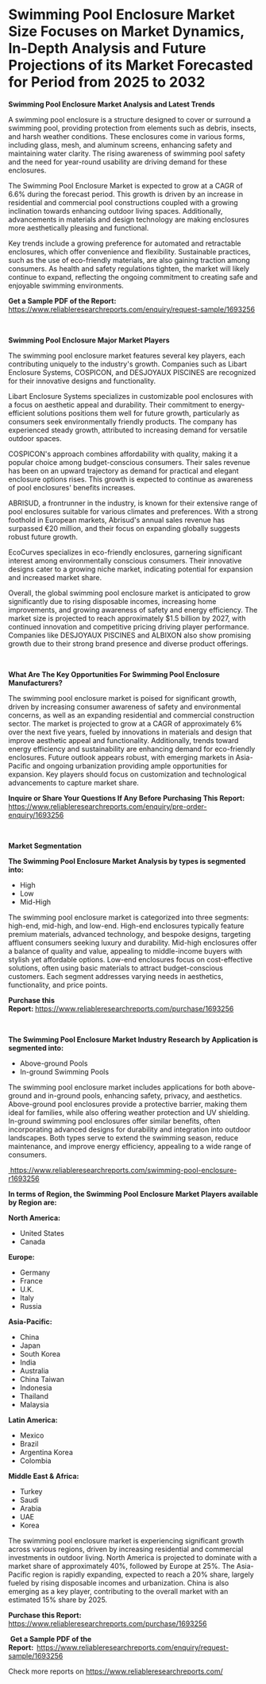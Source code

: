 <p><h1>Swimming Pool Enclosure Market Size Focuses on Market Dynamics, In-Depth Analysis and Future Projections of its Market Forecasted for Period from 2025 to 2032</h1></p><p><strong>Swimming Pool Enclosure Market Analysis and Latest Trends</strong></p>
<p><p>A swimming pool enclosure is a structure designed to cover or surround a swimming pool, providing protection from elements such as debris, insects, and harsh weather conditions. These enclosures come in various forms, including glass, mesh, and aluminum screens, enhancing safety and maintaining water clarity. The rising awareness of swimming pool safety and the need for year-round usability are driving demand for these enclosures.</p><p>The Swimming Pool Enclosure Market is expected to grow at a CAGR of 6.6% during the forecast period. This growth is driven by an increase in residential and commercial pool constructions coupled with a growing inclination towards enhancing outdoor living spaces. Additionally, advancements in materials and design technology are making enclosures more aesthetically pleasing and functional. </p><p>Key trends include a growing preference for automated and retractable enclosures, which offer convenience and flexibility. Sustainable practices, such as the use of eco-friendly materials, are also gaining traction among consumers. As health and safety regulations tighten, the market will likely continue to expand, reflecting the ongoing commitment to creating safe and enjoyable swimming environments.</p></p>
<p><strong>Get a Sample PDF of the Report:&nbsp;</strong> <a href="https://www.reliableresearchreports.com/enquiry/request-sample/1693256?utm_campaign=2185&utm_medium=2&utm_source=Github&utm_content=ia&utm_term=20022025&utm_id=swimming-pool-enclosure">https://www.reliableresearchreports.com/enquiry/request-sample/1693256</a></p>
<p>&nbsp;</p>
<p><strong>Swimming Pool Enclosure Major Market Players</strong></p>
<p><p>The swimming pool enclosure market features several key players, each contributing uniquely to the industry's growth. Companies such as Libart Enclosure Systems, COSPICON, and DESJOYAUX PISCINES are recognized for their innovative designs and functionality.</p><p>Libart Enclosure Systems specializes in customizable pool enclosures with a focus on aesthetic appeal and durability. Their commitment to energy-efficient solutions positions them well for future growth, particularly as consumers seek environmentally friendly products. The company has experienced steady growth, attributed to increasing demand for versatile outdoor spaces.</p><p>COSPICON's approach combines affordability with quality, making it a popular choice among budget-conscious consumers. Their sales revenue has been on an upward trajectory as demand for practical and elegant enclosure options rises. This growth is expected to continue as awareness of pool enclosures' benefits increases.</p><p>ABRISUD, a frontrunner in the industry, is known for their extensive range of pool enclosures suitable for various climates and preferences. With a strong foothold in European markets, Abrisud's annual sales revenue has surpassed €20 million, and their focus on expanding globally suggests robust future growth.</p><p>EcoCurves specializes in eco-friendly enclosures, garnering significant interest among environmentally conscious consumers. Their innovative designs cater to a growing niche market, indicating potential for expansion and increased market share.</p><p>Overall, the global swimming pool enclosure market is anticipated to grow significantly due to rising disposable incomes, increasing home improvements, and growing awareness of safety and energy efficiency. The market size is projected to reach approximately $1.5 billion by 2027, with continued innovation and competitive pricing driving player performance. Companies like DESJOYAUX PISCINES and ALBIXON also show promising growth due to their strong brand presence and diverse product offerings.</p></p>
<p>&nbsp;</p>
<p><strong>What Are The Key Opportunities For Swimming Pool Enclosure Manufacturers?</strong></p>
<p><p>The swimming pool enclosure market is poised for significant growth, driven by increasing consumer awareness of safety and environmental concerns, as well as an expanding residential and commercial construction sector. The market is projected to grow at a CAGR of approximately 6% over the next five years, fueled by innovations in materials and design that improve aesthetic appeal and functionality. Additionally, trends toward energy efficiency and sustainability are enhancing demand for eco-friendly enclosures. Future outlook appears robust, with emerging markets in Asia-Pacific and ongoing urbanization providing ample opportunities for expansion. Key players should focus on customization and technological advancements to capture market share.</p></p>
<p><strong>Inquire or Share Your Questions If Any Before Purchasing This Report:</strong> <a href="https://www.reliableresearchreports.com/enquiry/pre-order-enquiry/1693256?utm_campaign=2185&utm_medium=2&utm_source=Github&utm_content=ia&utm_term=20022025&utm_id=swimming-pool-enclosure">https://www.reliableresearchreports.com/enquiry/pre-order-enquiry/1693256</a></p>
<p>&nbsp;</p>
<p><strong>Market Segmentation</strong></p>
<p><strong>The Swimming Pool Enclosure Market Analysis by types is segmented into:</strong></p>
<p><ul><li>High</li><li>Low</li><li>Mid-High</li></ul></p>
<p><p>The swimming pool enclosure market is categorized into three segments: high-end, mid-high, and low-end. High-end enclosures typically feature premium materials, advanced technology, and bespoke designs, targeting affluent consumers seeking luxury and durability. Mid-high enclosures offer a balance of quality and value, appealing to middle-income buyers with stylish yet affordable options. Low-end enclosures focus on cost-effective solutions, often using basic materials to attract budget-conscious customers. Each segment addresses varying needs in aesthetics, functionality, and price points.</p></p>
<p><strong>Purchase this Report:&nbsp;</strong><a href="https://www.reliableresearchreports.com/purchase/1693256?utm_campaign=2185&utm_medium=2&utm_source=Github&utm_content=ia&utm_term=20022025&utm_id=swimming-pool-enclosure">https://www.reliableresearchreports.com/purchase/1693256</a></p>
<p>&nbsp;</p>
<p><strong>The Swimming Pool Enclosure Market Industry Research by Application is segmented into:</strong></p>
<p><ul><li>Above-ground Pools</li><li>In-ground Swimming Pools</li></ul></p>
<p><p>The swimming pool enclosure market includes applications for both above-ground and in-ground pools, enhancing safety, privacy, and aesthetics. Above-ground pool enclosures provide a protective barrier, making them ideal for families, while also offering weather protection and UV shielding. In-ground swimming pool enclosures offer similar benefits, often incorporating advanced designs for durability and integration into outdoor landscapes. Both types serve to extend the swimming season, reduce maintenance, and improve energy efficiency, appealing to a wide range of consumers.</p></p>
<p><a href="https://www.reliableresearchreports.com/swimming-pool-enclosure-r1693256?utm_campaign=2185&utm_medium=2&utm_source=Github&utm_content=ia&utm_term=20022025&utm_id=swimming-pool-enclosure">&nbsp;https://www.reliableresearchreports.com/swimming-pool-enclosure-r1693256</a></p>
<p><strong>In terms of Region, the Swimming Pool Enclosure Market Players available by Region are:</strong></p>
<p>
    <p> <strong> North America: </strong>
        <ul>
            <li>United States</li>
            <li>Canada</li>
        </ul>
        </p> 
    <p> <strong> Europe: </strong>
        <ul>
            <li>Germany</li>
            <li>France</li>
            <li>U.K.</li>
            <li>Italy</li>
            <li>Russia</li>
        </ul>
        </p> 
    <p> <strong> Asia-Pacific: </strong>
        <ul>
            <li>China</li>
            <li>Japan</li>
            <li>South Korea</li>
            <li>India</li>
            <li>Australia</li>
            <li>China Taiwan</li>
            <li>Indonesia</li>
            <li>Thailand</li>
            <li>Malaysia</li>
        </ul>
        </p> 
    <p> <strong> Latin America: </strong>
        <ul>
            <li>Mexico</li>
            <li>Brazil</li>
            <li>Argentina Korea</li>
            <li>Colombia</li>
        </ul>
        </p> 
    <p> <strong> Middle East & Africa: </strong>
        <ul>
            <li>Turkey</li>
            <li>Saudi</li>
            <li>Arabia</li>
            <li>UAE</li>
            <li>Korea</li>
        </ul>
    </p>
    </p>
<p><p>The swimming pool enclosure market is experiencing significant growth across various regions, driven by increasing residential and commercial investments in outdoor living. North America is projected to dominate with a market share of approximately 40%, followed by Europe at 25%. The Asia-Pacific region is rapidly expanding, expected to reach a 20% share, largely fueled by rising disposable incomes and urbanization. China is also emerging as a key player, contributing to the overall market with an estimated 15% share by 2025.</p></p>
<p><strong>Purchase this Report: </strong><a href="https://www.reliableresearchreports.com/purchase/1693256?utm_campaign=2185&utm_medium=2&utm_source=Github&utm_content=ia&utm_term=20022025&utm_id=swimming-pool-enclosure">https://www.reliableresearchreports.com/purchase/1693256</a></p>
<p>&nbsp;<strong>Get a Sample PDF of the Report:&nbsp;&nbsp;</strong><a href="https://www.reliableresearchreports.com/enquiry/request-sample/1693256?utm_campaign=2185&utm_medium=2&utm_source=Github&utm_content=ia&utm_term=20022025&utm_id=swimming-pool-enclosure">https://www.reliableresearchreports.com/enquiry/request-sample/1693256</a></p>
<p><strong></strong></p>
<p>Check more reports on <a href="https://www.reliableresearchreports.com/?utm_campaign=2185&utm_medium=2&utm_source=Github&utm_content=ia&utm_term=20022025&utm_id=swimming-pool-enclosure">https://www.reliableresearchreports.com/</a></p>